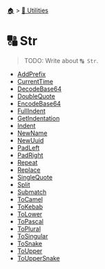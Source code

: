<!--startTocHeader-->
[🏠](../../README.md) > [🔧 Utilities](../README.md)
# 🔠 Str
<!--endTocHeader-->

> TODO: Write about `🔠 Str`.

<!--startTocSubtopic-->
- [AddPrefix](addPrefix.md)
- [CurrentTime](currentTime.md)
- [DecodeBase64](decodeBase64.md)
- [DoubleQuote](doubleQuote.md)
- [EncodeBase64](encodeBase64.md)
- [FullIndent](fullIndent.md)
- [GetIndentation](getIndentation.md)
- [Indent](indent.md)
- [NewName](newName.md)
- [NewUuid](newUuid.md)
- [PadLeft](padLeft.md)
- [PadRight](padRight.md)
- [Repeat](repeat.md)
- [Replace](replace.md)
- [SingleQuote](singleQuote.md)
- [Split](split.md)
- [Submatch](submatch.md)
- [ToCamel](toCamel.md)
- [ToKebab](toKebab.md)
- [ToLower](toLower.md)
- [ToPascal](toPascal.md)
- [ToPlural](toPlural.md)
- [ToSingular](toSingular.md)
- [ToSnake](toSnake.md)
- [ToUpper](toUpper.md)
- [ToUpperSnake](toUpperSnake.md)
<!--endTocSubtopic-->